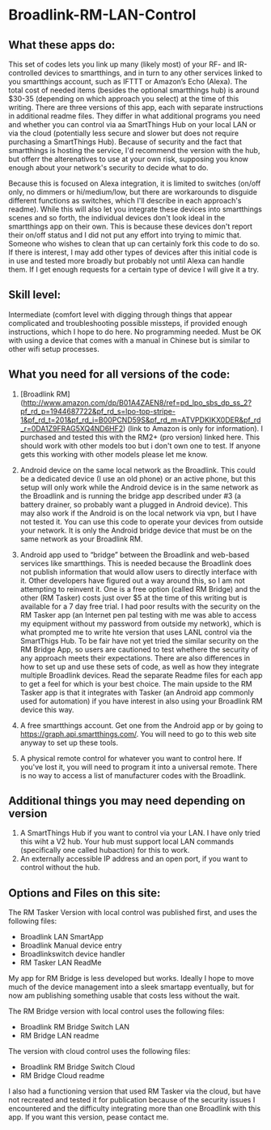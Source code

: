 # Broadlink-RM-LAN-Control


## What these apps do:
This set of codes lets you link up many (likely most) of your RF- and IR-controlled devices to smartthings, and in turn to any other services linked to you smartthings account, such as IFTTT or Amazon’s Echo (Alexa).  The total cost of needed items (besides the optional smartthings hub) is around $30-35 (depending on which approach you select) at the time of this writing.  There are three versions of this app, each with separate instructions in additional readme files.  They differ in what additional programs you need and whether you can control via aa SmartThings Hub on your local LAN or via the cloud (potentially less secure and slower but does not require purchasing a SmartThings Hub).  Because of security and the fact that smartthings is hosting the service, I'd recommend the version with the hub, but offerr the alterenatives to use at your own risk, supposing you know enough about your network's security to decide what to do. 

Because this is focused on Alexa integration, it is limited to switches (on/off only, no dimmers or hi/medium/low, but there are workarounds to disguide different functions as switches, which I'll describe in each approach's readme). While this will also let you integrate these devices into smartthings scenes and so forth, the individual devices don't look ideal in the smartthings app on their own.  This is because these devices don't report their on/off status and I did not put any effort into trying to mimic that. Someone who wishes to clean that up can certainly fork this code to do so.  If there is interest, I may add other types of devices after this initial code is in use and tested more broadly but probably not until Alexa can handle them.  If I get enough requests for a certain type of device I will give it a try.

## Skill level: 
Intermediate (comfort level with digging through things that appear complicated and troubleshooting possible missteps, if provided enough instructions, which I hope to do here. No programming needed. Must be OK with using a device that comes with a manual in Chinese but is similar to other wifi setup processes.

## What you need for all versions of the code:
1.	[Broadlink RM] (http://www.amazon.com/dp/B01A4ZAEN8/ref=pd_lpo_sbs_dp_ss_2?pf_rd_p=1944687722&pf_rd_s=lpo-top-stripe-1&pf_rd_t=201&pf_rd_i=B00PCND59S&pf_rd_m=ATVPDKIKX0DER&pf_rd_r=0DA1Z9FRAG5XQ4ND6HF2) (link to Amazon is only for information).  I purchased and tested this with the RM2+ (pro version) linked here. This should work with other models too but i don't own one to test.  If anyone gets this working with other models please let me know.

2.	Android device on the same local network as the Broadlink. This could be a dedicated device (I use an old phone) or an active phone, but this setup will only work while the Android device is in the same network as the Broadlink and is running the bridge app described under #3 (a battery drainer, so probably want a plugged in Android device). This may also work if the Android is on the local network via vpn, but I have not tested it. You can use this code to operate your devices from outside your network.   It is only the Android bridge device that must be on the same network as your Broadlink RM. 

3.	Android app used to “bridge” between the Broadlink and web-based services like smartthings.  This is needed because the Broadlink does not publish information that would allow users to directly interface with it.  Other developers have figured out a way around this, so I am not attempting to reinvent it.  One is a free option (called RM Bridge) and the other (RM Tasker) costs just over $5 at the time of this writing but is available for a 7 day free trial.  I had poor results with the security on the RM Tasker app (an Internet pen pal testing with me was able to access my equipment without my password from outside my network), which is what prompted me to write hte version that uses LANL control via the SmartThigs Hub.  To be fair have not yet tried the similar security on the RM Bridge App, so users are cautioned to test whethere the security of any approach meets their expectations.  There are also differences in how to set up and use these sets of code, as well as how they integrate multiple Broadlink devices.  Read the separate Readme files for each app to get a feel for which is your best choice.  The main upside to the RM Tasker app is that it integrates with Tasker (an Android app commonly used for automation) if you have interest in also using your Broadlink RM device this way.  

4.	A free smartthings account.  Get one from the Android app or by going to https://graph.api.smartthings.com/.  You will need to go to this web site anyway to set up these tools.

5.	A physical remote control for whatever you want to control here.  If you've lost it, you will need to program it into a universal remote.  There is no way to access a list of manufacturer codes with the Broadlink.
	
## Additional things you may need depending on version
1. A SmartThings Hub if you want to control via your LAN.  I have only tried this wiht a V2 hub.  Your hub must support local LAN commands (specifically one called hubaction) for this to work.  
2. An externally accessible IP address and an open port, if you want to control without the hub.

## Options and Files on this site:

The RM Tasker Version with local control was published first, and uses the following files:
- Broadlink LAN SmartApp
- Broadlink Manual device entry
- Broadlinkswitch device handler
- RM Tasker LAN ReadMe

My app for RM Bridge is less developed but works.  Ideally I hope to move much of the device management into a sleek smartapp eventually, but for now am publishing something usable that costs less without the wait.  

The RM Bridge version with local control uses the following files:
- Broadlink RM Bridge Switch LAN
- RM Bridge LAN readme

The version with cloud control uses the following files:
- Broadlink RM Bridge Switch Cloud
- RM Bridge Cloud readme

I also had a functioning version that used RM Tasker via the cloud, but have not recreated and tested it for publication because of the security issues I encountered and the difficulty integrating more than one Broadlink with this app.  If you want this version, pease contact me.
